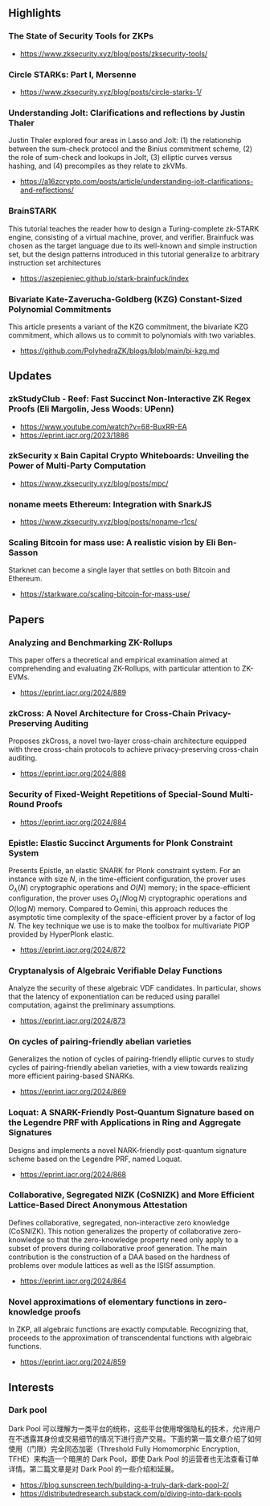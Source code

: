 ## Highlights
### The State of Security Tools for ZKPs
- https://www.zksecurity.xyz/blog/posts/zksecurity-tools/

### Circle STARKs: Part I, Mersenne
- https://www.zksecurity.xyz/blog/posts/circle-starks-1/

### Understanding Jolt: Clarifications and reflections by Justin Thaler
Justin Thaler explored four areas in Lasso and Jolt: (1) the relationship between the sum-check protocol and the Binius commitment scheme, (2) the role of sum-check and lookups in Jolt, (3) elliptic curves versus hashing, and (4) precompiles as they relate to zkVMs.
- https://a16zcrypto.com/posts/article/understanding-jolt-clarifications-and-reflections/

### BrainSTARK

This tutorial teaches the reader how to design a Turing-complete zk-STARK engine, consisting of a virtual machine, prover, and verifier. Brainfuck was chosen as the target language due to its well-known and simple instruction set, but the design patterns introduced in this tutorial generalize to arbitrary instruction set architectures
- https://aszepieniec.github.io/stark-brainfuck/index

### Bivariate Kate-Zaverucha-Goldberg (KZG) Constant-Sized Polynomial Commitments
This article presents a variant of the KZG commitment, the bivariate KZG commitment, which allows us to commit to polynomials with two variables.
- https://github.com/PolyhedraZK/blogs/blob/main/bi-kzg.md

## Updates
### zkStudyClub - Reef: Fast Succinct Non-Interactive ZK Regex Proofs (Eli Margolin, Jess Woods: UPenn)
- https://www.youtube.com/watch?v=68-BuxRR-EA
- https://eprint.iacr.org/2023/1886

### zkSecurity x Bain Capital Crypto Whiteboards: Unveiling the Power of Multi-Party Computation
- https://www.zksecurity.xyz/blog/posts/mpc/

### noname meets Ethereum: Integration with SnarkJS
- https://www.zksecurity.xyz/blog/posts/noname-r1cs/

### Scaling Bitcoin for mass use: A realistic vision by Eli Ben-Sasson
Starknet can become a single layer that settles on both Bitcoin and Ethereum.
- https://starkware.co/scaling-bitcoin-for-mass-use/
  

## Papers
### Analyzing and Benchmarking ZK-Rollups
This paper offers a theoretical and empirical examination aimed at comprehending and evaluating ZK-Rollups, with particular attention to ZK-EVMs. 
- https://eprint.iacr.org/2024/889

### zkCross: A Novel Architecture for Cross-Chain Privacy-Preserving Auditing
Proposes zkCross, a novel two-layer cross-chain architecture equipped with three cross-chain protocols to achieve privacy-preserving cross-chain auditing.
- https://eprint.iacr.org/2024/888

### Security of Fixed-Weight Repetitions of Special-Sound Multi-Round Proofs
- https://eprint.iacr.org/2024/884

### Epistle: Elastic Succinct Arguments for Plonk Constraint System
Presents Epistle, an elastic SNARK for Plonk constraint system. For an instance with size $N$, in the time-efficient configuration, the prover uses $O_\lambda(N)$ cryptographic operations and $O(N)$ memory; in the space-efficient configuration, the prover uses $O_\lambda(N \log N)$ cryptographic operations and $O(\log N)$ memory. Compared to Gemini, this approach reduces the asymptotic time complexity of the space-efficient prover by a factor of $\log N$. The key technique we use is to make the toolbox for multivariate PIOP provided by HyperPlonk elastic.
- https://eprint.iacr.org/2024/872

### Cryptanalysis of Algebraic Verifiable Delay Functions
Analyze the security of these algebraic VDF candidates.  In particular, shows that the latency of exponentiation can be reduced using parallel computation, against the preliminary assumptions.
- https://eprint.iacr.org/2024/873

### On cycles of pairing-friendly abelian varieties
Generalizes the notion of cycles of pairing-friendly elliptic curves to study cycles of pairing-friendly abelian varieties, with a view towards realizing more efficient pairing-based SNARKs.
- https://eprint.iacr.org/2024/869

### Loquat: A SNARK-Friendly Post-Quantum Signature based on the Legendre PRF with Applications in Ring and Aggregate Signatures
Designs and implements a novel NARK-friendly post-quantum signature scheme based on the Legendre PRF, named Loquat.
- https://eprint.iacr.org/2024/868

### Collaborative, Segregated NIZK (CoSNIZK) and More Efficient Lattice-Based Direct Anonymous Attestation
Defines collaborative, segregated, non-interactive zero knowledge (CoSNIZK). This notion generalizes the property of collaborative zero-knowledge so that the zero-knowledge property need only apply to a subset of provers during collaborative proof generation. The main contribution is the construction of a DAA based on the hardness of problems over module lattices as well as the ISISf assumption.
- https://eprint.iacr.org/2024/864

### Novel approximations of elementary functions in zero-knowledge proofs
In ZKP, all algebraic functions are exactly computable. Recognizing that, proceeds to the approximation of transcendental functions with algebraic functions. 
- https://eprint.iacr.org/2024/859


## Interests
### Dark pool 
Dark Pool 可以理解为一类平台的统称，这些平台使用增强隐私的技术，允许用户在不透露其身份或交易细节的情况下进行资产交易。下面的第一篇文章介绍了如何使用（门限）完全同态加密（Threshold Fully Homomorphic Encryption, TFHE）来构造一个暗黑的 Dark Pool，即使 Dark Pool 的运营者也无法查看订单详情。第二篇文章是对 Dark Pool 的一些介绍和延展。

- https://blog.sunscreen.tech/building-a-truly-dark-dark-pool-2/
- https://distributedresearch.substack.com/p/diving-into-dark-pools
